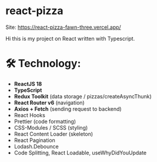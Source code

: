 # react-pizza

Site: https://react-pizza-fawn-three.vercel.app/

Hi this is my project on React written with Typescript.

# 🛠 Technology:

- **ReactJS 18**
- **TypeScript**
- **Redux Toolkit** (data storage / pizzas/createAsyncThunk)
- **React Router v6** (navigation)
- **Axios + Fetch** (sending request to backend)
- React Hooks
- Prettier (code formatting)
- CSS-Modules / SCSS (styling)
- React Content Loader (skeleton)
- React Pagination
- Lodash.Debounce
- Code Splitting, React Loadable, useWhyDidYouUpdate
